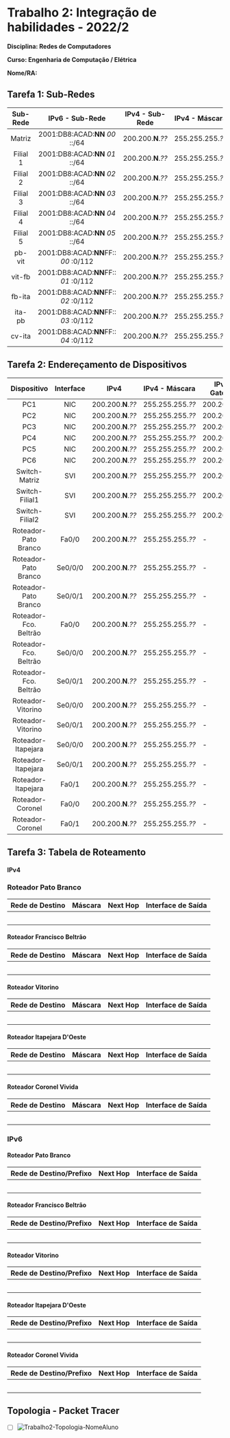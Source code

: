 # Trabalho 2: Integração de habilidades - 2022/2
**Disciplina: Redes de Computadores**

**Curso: Engenharia de Computação / Elétrica**

**Nome/RA:**


## Tarefa 1:  Sub-Redes
| Sub- Rede |             IPv6 - Sub-Rede            |  IPv4 - Sub-Rede  |  IPv4 - Máscara   | IPv4 - Broadcast  |    
|:---------:|:--------------------------------------:|:-----------------:|:-----------------:|:-----------------:|
| Matriz    | 2001:DB8:ACAD:**NN** *00* ::/64 | 200.200.**N**.*??*   | 255.255.255.*??* | 200.200.**N**.*??*  |
| Filial 1  | 2001:DB8:ACAD:**NN** *01* ::/64 | 200.200.**N**.*??*  | 255.255.255.*??* | 200.200.**N**.*??*  |
| Filial 2  | 2001:DB8:ACAD:**NN** *02* ::/64 | 200.200.**N**.*??*  | 255.255.255.*??* | 200.200.**N**.*??* |
| Filial 3  | 2001:DB8:ACAD:**NN** *03* ::/64 | 200.200.**N**.*??* | 255.255.255.*??* | 200.200.**N**.*??* |
| Filial 4  | 2001:DB8:ACAD:**NN** *04* ::/64 | 200.200.**N**.*??* | 255.255.255.*??* | 200.200.**N**.*??* |
| Filial 5  | 2001:DB8:ACAD:**NN** *05* ::/64 | 200.200.**N**.*??* | 255.255.255.*??* | 200.200.**N**.*??* |
| pb-vit    | 2001:DB8:ACAD:**NN**FF:: *00* :0/112 | 200.200.**N**.*??* | 255.255.255.*??* | 200.200.**N**.*??* |
| vit-fb    | 2001:DB8:ACAD:**NN**FF:: *01* :0/112 | 200.200.**N**.*??* | 255.255.255.*??* | 200.200.**N**.*??* |
| fb-ita    | 2001:DB8:ACAD:**NN**FF:: *02* :0/112 | 200.200.**N**.*??* | 255.255.255.*??* | 200.200.**N**.*??* |
| ita-pb    | 2001:DB8:ACAD:**NN**FF:: *03* :0/112 | 200.200.**N**.*??* | 255.255.255.*??* | 200.200.**N**.*??* |
| cv-ita    | 2001:DB8:ACAD:**NN**FF:: *04* :0/112  | 200.200.**N**.*??* | 255.255.255.*??* | 200.200.**N**.*??* |


## Tarefa 2: Endereçamento de Dispositivos
| Dispositivo           |Interface|      IPv4     |  IPv4 - Máscara |IPv4 - Gateway|      IPv6/Prefixo (GUA)     | IPv6 (LLA) |IPv6-Gateway|
|:-----------------------:|:---------:|---------------|-----------------|--------------|-----------------------------|------------|---------|
| PC1                   | NIC     | 200.200.**N**.*??*   | 255.255.255.*??* | 200.200.**N**.*??*  | 2001:DB8:ACAD:**NN***??*::*??*/64    |   EUI-64   | FE80::1 |
| PC2                   | NIC     | 200.200.**N**.*??*   | 255.255.255.*??* | 200.200.**N**.*??*  | 2001:DB8:ACAD:**NN***??*::*??*/64    |   EUI-64   | FE80::1 |
| PC3                   | NIC     | 200.200.**N**.*??*  | 255.255.255.*??* | 200.200.**N**.*??* | 2001:DB8:ACAD:**NN***??*::*??*/64    |   EUI-64   | FE80::1 |
| PC4                   | NIC     | 200.200.**N**.*??*  | 255.255.255.*??* | 200.200.**N**.*??* | 2001:DB8:ACAD:**NN***??*::*??*/64    |   EUI-64   | FE80::1 |
| PC5                   | NIC     | 200.200.**N**.*??*  | 255.255.255.*??* | 200.200.**N**.*??* | 2001:DB8:ACAD:**NN***??*::*??*/64    |   EUI-64   | FE80::1 |
| PC6                   | NIC     | 200.200.**N**.*??* | 255.255.255.*??* | 200.200.**N**.*??* | 2001:DB8:ACAD:**NN***??*::*??*/64    |   EUI-64   | FE80::1 |
| Switch-Matriz         | SVI     | 200.200.**N**.*??*   | 255.255.255.*??* | 200.200.**N**.*??*  |             -               |     -      |    -    |
| Switch-Filial1        | SVI     | 200.200.**N**.*??*  | 255.255.255.*??* | 200.200.**N**.*??* |             -               |     -      |    -    |
| Switch-Filial2        | SVI     | 200.200.**N**.*??*  | 255.255.255.*??* | 200.200.**N**.*??* |             -               |     -      |    -    |
| Roteador-Pato Branco  | Fa0/0   | 200.200.**N**.*??*   | 255.255.255.*??* |      -       | 2001:DB8:ACAD:**NN** *??*::*??*/64    |   FE80::1  |    -    |
| Roteador-Pato Branco  | Se0/0/0 | 200.200.**N**.*??* | 255.255.255.*??* |      -       | 2001:DB8:ACAD:**NN**FF::*??*:*??*/112 |   EUI-64   |    -    |
| Roteador-Pato Branco  | Se0/0/1 | 200.200.**N**.*??* | 255.255.255.*??* |      -       | 2001:DB8:ACAD:**NN**FF::*??*:*??*/112 |   EUI-64   |    -    |
| Roteador-Fco. Beltrão | Fa0/0   | 200.200.**N**.*??*  | 255.255.255.*??* |      -       | 2001:DB8:ACAD:**NN** *??*::*??*/64    |   FE80::1  |    -    |
| Roteador-Fco. Beltrão | Se0/0/0 | 200.200.**N**.*??* | 255.255.255.*??* |      -       | 2001:DB8:ACAD:**NN**FF::*??*:*??*/112 |   EUI-64   |    -    |
| Roteador-Fco. Beltrão | Se0/0/1 | 200.200.**N**.*??* | 255.255.255.*??* |      -       | 2001:DB8:ACAD:**NN**FF::*??*:*??*/112 |   EUI-64   |    -    | 
| Roteador-Vitorino     | Se0/0/0 | 200.200.**N**.*??* | 255.255.255.*??* |      -       | 2001:DB8:ACAD:**NN**FF::*??*:*??*/112 |   EUI-64   |    -    | 
| Roteador-Vitorino     | Se0/0/1 | 200.200.**N**.*??* | 255.255.255.*??* |      -       | 2001:DB8:ACAD:**NN**FF::*??*:*??*/112 |   EUI-64   |    -    | 
| Roteador-Itapejara    | Se0/0/0 | 200.200.**N**.*??* | 255.255.255.*??* |      -       | 2001:DB8:ACAD:**NN**FF::*??*:*??*/112 |   EUI-64   |    -    | 
| Roteador-Itapejara    | Se0/0/1 | 200.200.**N**.*??* | 255.255.255.*??* |      -       | 2001:DB8:ACAD:**NN**FF::*??*:*??*/112 |   EUI-64   |    -    | 
| Roteador-Itapejara    | Fa0/1   | 200.200.**N**.*??* | 255.255.255.*??* |      -       | 2001:DB8:ACAD:**NN**FF::*??*:*??*/112 |   EUI-64   |    -    | 
| Roteador-Coronel      | Fa0/0   | 200.200.**N**.*??*  | 255.255.255.*??* |      -       | 2001:DB8:ACAD:**NN** *??*::*??*/64    |   FE80::1  |    -    |
| Roteador-Coronel      | Fa0/1   | 200.200.**N**.*??* | 255.255.255.*??* |      -       | 2001:DB8:ACAD:**NN**FF::*??*:*??*/112 |   EUI-64   |    -    | 



## Tarefa 3: Tabela de Roteamento
#### IPv4

### Roteador Pato Branco
|  Rede de Destino  |     Máscara     |     Next Hop      | Interface de Saída |
|-------------------|-----------------|-------------------|--------------------|
|                   |                 |                   |                    | 
|                   |                 |                   |                    | 
|                   |                 |                   |                    | 
|                   |                 |                   |                    | 
|                   |                 |                   |                    | 


#### Roteador Francisco Beltrão
|  Rede de Destino  |     Máscara     |     Next Hop      | Interface de Saída |
|-------------------|-----------------|-------------------|--------------------|
|                   |                 |                   |                    | 
|                   |                 |                   |                    | 
|                   |                 |                   |                    | 
|                   |                 |                   |                    | 
|                   |                 |                   |                    | 

#### Roteador Vitorino
|  Rede de Destino  |     Máscara     |     Next Hop      | Interface de Saída |
|-------------------|-----------------|-------------------|--------------------|
|                   |                 |                   |                    | 
|                   |                 |                   |                    | 
|                   |                 |                   |                    | 
|                   |                 |                   |                    | 
|                   |                 |                   |                    | 

#### Roteador Itapejara D'Oeste
|  Rede de Destino  |     Máscara     |     Next Hop      | Interface de Saída |
|-------------------|-----------------|-------------------|--------------------|
|                   |                 |                   |                    | 
|                   |                 |                   |                    | 
|                   |                 |                   |                    | 
|                   |                 |                   |                    | 
|                   |                 |                   |                    | 

#### Roteador Coronel Vivida
|  Rede de Destino  |     Máscara     |     Next Hop      | Interface de Saída |
|-------------------|-----------------|-------------------|--------------------|
|                   |                 |                   |                    | 
|                   |                 |                   |                    | 
|                   |                 |                   |                    | 
|                   |                 |                   |                    | 
|                   |                 |                   |                    | 


### IPv6
#### Roteador Pato Branco
| Rede de Destino/Prefixo      | Next Hop                     | Interface de Saída |
|------------------------------|------------------------------|--------------------|
|                              |                              |                    |
|                              |                              |                    |
|                              |                              |                    |
|                              |                              |                    |
|                              |                              |                    |
      
      
#### Roteador Francisco Beltrão
| Rede de Destino/Prefixo      | Next Hop                     | Interface de Saída |
|------------------------------|------------------------------|--------------------|
|                              |                              |                    |
|                              |                              |                    |
|                              |                              |                    |
|                              |                              |                    |
|                              |                              |                    |
      
#### Roteador Vitorino
| Rede de Destino/Prefixo      | Next Hop                     | Interface de Saída |
|------------------------------|------------------------------|--------------------|
|                              |                              |                    |
|                              |                              |                    |
|                              |                              |                    |
|                              |                              |                    |
|                              |                              |                    |
      
#### Roteador Itapejara D'Oeste
| Rede de Destino/Prefixo      | Next Hop                     | Interface de Saída |
|------------------------------|------------------------------|--------------------|
|                              |                              |                    |
|                              |                              |                    |
|                              |                              |                    |
|                              |                              |                    |
|                              |                              |                    |
      
#### Roteador Coronel Vivida
| Rede de Destino/Prefixo      | Next Hop                     | Interface de Saída |
|------------------------------|------------------------------|--------------------|
|                              |                              |                    |
|                              |                              |                    |
|                              |                              |                    |
|                              |                              |                    |
|                              |                              |                    |

## Topologia - Packet Tracer
- [ ] ![Trabalho2-Topologia-NomeAluno](trabalho2-20222-topologia-NomeAluno.pkt)

